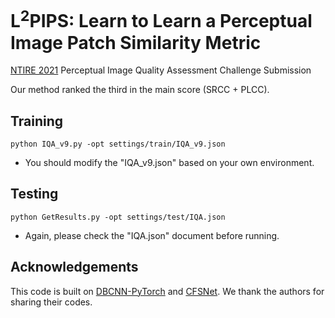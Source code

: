 # L<sup>2</sup>PIPS: Learn to Learn a Perceptual Image Patch Similarity Metric[NTIRE 2021](https://data.vision.ee.ethz.ch/cvl/ntire21/) Perceptual Image Quality Assessment Challenge SubmissionOur method ranked the third in the main score (SRCC + PLCC).## Training ```python IQA_v9.py -opt settings/train/IQA_v9.json```* You should modify the "IQA_v9.json" based on your own environment. ## Testing```python GetResults.py -opt settings/test/IQA.json```* Again, please check the "IQA.json" document before running. ## AcknowledgementsThis code is built on [DBCNN-PyTorch](https://github.com/zwx8981/DBCNN-PyTorch) and [CFSNet](https://github.com/qibao77/CFSNet). We thank the authors for sharing their codes.